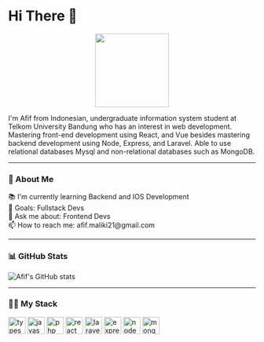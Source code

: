 # Hi There 👋

<div align="center">
  <img height="150" src="https://camo.githubusercontent.com/62da68eb62b1e5f175f7d1f0191dd89a653d7908feb22d37d4a0ab07365d6791/68747470733a2f2f6d656469612e67697068792e636f6d2f6d656469612f4d3967624264396e6244724f5475314d71782f67697068792e676966"  />
</div>

<div>
  <p align="left">I'm Afif from Indonesian, undergraduate information system student at Telkom University Bandung who has an interest in web development. Mastering front-end development using React, and Vue besides mastering backend development using Node, Express, and Laravel. Able to use relational databases Mysql and non-relational databases such as MongoDB.</p>
</div>

<hr>

###

<h3>👤 About Me</h3>
<p align="left">📚 I'm currently learning Backend and IOS Development<br>🎯 Goals: Fullstack Devs <br>💬 Ask me about: Frontend Devs <br> 📫 How to reach me: afif.maliki21@gmail.com </p>
<hr>

###

<h3>📊 GitHub Stats</h3>

![Afif's GitHub stats](https://github-readme-stats.vercel.app/api?username=mafif21&theme=radical&hide_border=false&include_all_commits=true&count_private=true)

<hr>

###

<h3>👨‍💻 My Stack</h3>
<div align="left">
  <img src="https://img.shields.io/badge/TypeScript-007ACC?style=for-the-badge&logo=typescript&logoColor=white" height="35"  alt="typescript logo"  />
  <img src="https://img.shields.io/badge/JavaScript-323330?style=for-the-badge&logo=javascript&logoColor=F7DF1E" height="35"  alt="javascript logo"  />
  <img src="https://img.shields.io/badge/PHP-777BB4?style=for-the-badge&logo=php&logoColor=white" height="35"  alt="php logo"  />
  <img src="https://img.shields.io/badge/React-20232A?style=for-the-badge&logo=react&logoColor=61DAFB" height="35"  alt="react logo"  />
  <img src="https://img.shields.io/badge/Laravel-FF2D20?style=for-the-badge&logo=laravel&logoColor=white" height="35"  alt="laravel logo"  />
  <img src="https://img.shields.io/badge/Express.js-404D59?style=for-the-badge" height="35"  alt="express logo"  />
  <img src="https://img.shields.io/badge/Node.js-43853D?style=for-the-badge&logo=node.js&logoColor=white" height="35"  alt="node logo"  />
  <img src="https://img.shields.io/badge/MongoDB-4EA94B?style=for-the-badge&logo=mongodb&logoColor=white" height="35"  alt="mongo logo"  />
</div>
